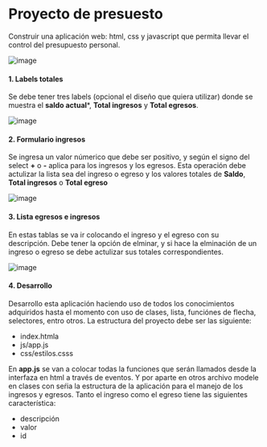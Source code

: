 # Proyecto de presuesto

Construir una aplicación web: html, css y javascript que permita llevar el control del presupuesto personal.


![image](https://github.com/crodrigr/diseno-web-avanzado-uts-2023-02/assets/31961588/c9e308bb-9a50-4633-bf6d-1d6db294a5f7)

#### 1. Labels totales

Se debe tener tres labels (opcional el diseño que quiera utilizar) donde se muestra el **saldo actual***, **Total ingresos** y **Total egresos**. 

![image](https://github.com/crodrigr/diseno-web-avanzado-uts-2023-02/assets/31961588/fb1b5b89-34e6-45bc-88db-9f1e95fcb3b5)


#### 2. Formulario ingresos

Se ingresa un valor númerico que debe ser positivo, y según el signo del select **+** o **-** aplica para los ingresos y los egresos. Esta operación debe actulizar la lista sea del ingreso o egreso y los valores totales de **Saldo**, **Total ingresos** o **Total egreso**

![image](https://github.com/crodrigr/diseno-web-avanzado-uts-2023-02/assets/31961588/452dcfdb-7787-4bc3-869a-c96bcc8acae5)


#### 3. Lista egresos e ingresos

En estas tablas se va ir colocando el ingreso y el egreso con su descripción. Debe tener la opción de elminar, y si hace la elminación de un ingreso o egreso se debe actulizar sus totales correspondientes.  

![image](https://github.com/crodrigr/diseno-web-avanzado-uts-2023-02/assets/31961588/f7a6b917-3f71-459b-b17b-4714345d4739)


#### 4. Desarrollo

Desarrollo esta aplicación haciendo uso de todos los conocimientos adquiridos hasta el momento con uso de clases, lista, funciónes de flecha, selectores, entro otros.  La estructura del proyecto debe ser las siguiente:

-  index.htmla
-  js/app.js
-  css/estilos.csss

En **app.js** se van a colocar todas la funciones que serán llamados desde la interfaza en html a través de eventos. Y por aparte en otros archivo modele en clases con seŕia la estructura de la aplicación para el manejo de los ingresos y egresos. Tanto el ingreso como el egreso tiene las siguientes característica: 

- descripción
- valor
- id
        

   

        
